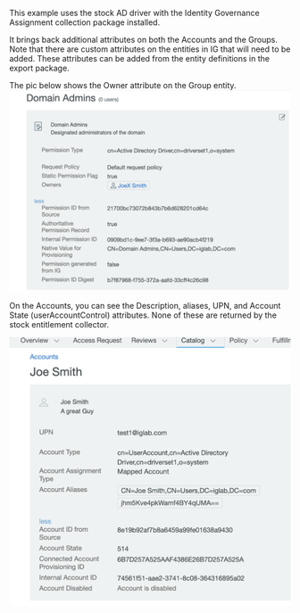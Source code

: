 This example uses the stock AD driver with the Identity Governance Assignment collection package installed.

It brings back additional attributes on both the Accounts and the Groups. Note that there are custom attributes on the entities in IG that will need to be added.
These attributes can be added from the entity definitions in the export package.

The pic below shows the Owner attribute on the Group entity.
![domainAdmins](domainAdmins.png)

On the Accounts, you can see the Description, aliases, UPN, and Account State (userAccountControl) attributes. None of these are returned by the stock entitlement collector.

![acct.png](acct.png)